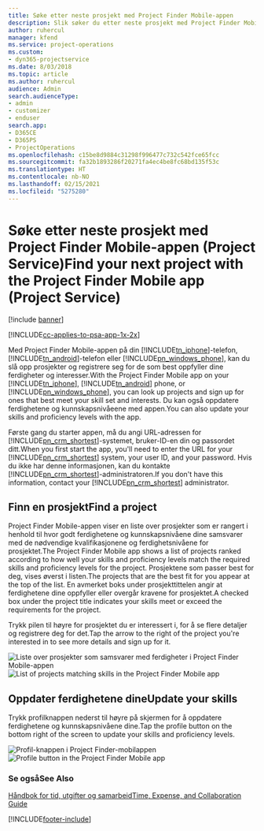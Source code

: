 ```yaml
---
title: Søke etter neste prosjekt med Project Finder Mobile-appen
description: Slik søker du etter neste prosjekt med Project Finder Mobile-appen for Project Service
author: ruhercul
manager: kfend
ms.service: project-operations
ms.custom:
- dyn365-projectservice
ms.date: 8/03/2018
ms.topic: article
ms.author: ruhercul
audience: Admin
search.audienceType:
- admin
- customizer
- enduser
search.app:
- D365CE
- D365PS
- ProjectOperations
ms.openlocfilehash: c15be8d9884c31298f996477c732c542fce65fcc
ms.sourcegitcommit: fa32b1893286f20271fa4ec4be8fc68bd135f53c
ms.translationtype: HT
ms.contentlocale: nb-NO
ms.lasthandoff: 02/15/2021
ms.locfileid: "5275280"
---
```

# <a name="find-your-next-project-with-the-project-finder-mobile-app-project-service"></a><span data-ttu-id="473ed-103">Søke etter neste prosjekt med Project Finder Mobile-appen (Project Service)</span><span class="sxs-lookup"><span data-stu-id="473ed-103">Find your next project with the Project Finder Mobile app (Project Service)</span></span>

[!include [banner](../includes/psa-now-project-operations.md)]

[!INCLUDE[cc-applies-to-psa-app-1x-2x](../includes/cc-applies-to-psa-app-1x-2x.md)]

<span data-ttu-id="473ed-104">Med Project Finder Mobile-appen på din [!INCLUDE[tn_iphone](../includes/tn-iphone.md)]-telefon, [!INCLUDE[tn_android](../includes/tn-android.md)]-telefon eller [!INCLUDE[pn_windows_phone](../includes/pn-windows-phone.md)], kan du slå opp prosjekter og registrere seg for de som best oppfyller dine ferdigheter og interesser.</span><span class="sxs-lookup"><span data-stu-id="473ed-104">With the Project Finder Mobile app on your [!INCLUDE[tn_iphone](../includes/tn-iphone.md)], [!INCLUDE[tn_android](../includes/tn-android.md)] phone, or [!INCLUDE[pn_windows_phone](../includes/pn-windows-phone.md)], you can look up projects and sign up for ones that best meet your skill set and interests.</span></span> <span data-ttu-id="473ed-105">Du kan også oppdatere ferdighetene og kunnskapsnivåeene med appen.</span><span class="sxs-lookup"><span data-stu-id="473ed-105">You can also update your skills and proficiency levels with the app.</span></span>  
  
 <span data-ttu-id="473ed-106">Første gang du starter appen, må du angi URL-adressen for [!INCLUDE[pn_crm_shortest](../includes/pn-crm-shortest.md)]-systemet, bruker-ID-en din og passordet ditt.</span><span class="sxs-lookup"><span data-stu-id="473ed-106">When you first start the app, you'll need to enter the URL for your [!INCLUDE[pn_crm_shortest](../includes/pn-crm-shortest.md)] system, your user ID, and your password.</span></span> <span data-ttu-id="473ed-107">Hvis du ikke har denne informasjonen, kan du kontakte [!INCLUDE[pn_crm_shortest](../includes/pn-crm-shortest.md)]-administratoren.</span><span class="sxs-lookup"><span data-stu-id="473ed-107">If you don't have this information,  contact your [!INCLUDE[pn_crm_shortest](../includes/pn-crm-shortest.md)] administrator.</span></span>  
  
## <a name="find-a-project"></a><span data-ttu-id="473ed-108">Finn en prosjekt</span><span class="sxs-lookup"><span data-stu-id="473ed-108">Find a project</span></span>  
 <span data-ttu-id="473ed-109">Project Finder Mobile-appen viser en liste over prosjekter som er rangert i henhold til hvor godt ferdighetene og kunnskapsnivåene dine samsvarer med de nødvendige kvalifikasjonene og ferdighetsnivåene for prosjektet.</span><span class="sxs-lookup"><span data-stu-id="473ed-109">The Project Finder Mobile app shows a list of projects ranked according to how well your skills and proficiency levels match the required skills and proficiency levels for the project.</span></span> <span data-ttu-id="473ed-110">Prosjektene som passer best for deg, vises øverst i listen.</span><span class="sxs-lookup"><span data-stu-id="473ed-110">The projects that are the best fit for you appear at the top of the list.</span></span> <span data-ttu-id="473ed-111">En avmerket boks under prosjekttittelen angir at ferdighetene dine oppfyller eller overgår kravene for prosjektet.</span><span class="sxs-lookup"><span data-stu-id="473ed-111">A checked box under the project title indicates your skills meet or exceed the requirements for the project.</span></span>  
  
 <span data-ttu-id="473ed-112">Trykk pilen til høyre for prosjektet du er interessert i, for å se flere detaljer og registrere deg for det.</span><span class="sxs-lookup"><span data-stu-id="473ed-112">Tap the arrow to the right of the project you're interested in to see more details and sign up for it.</span></span>  
  
 <span data-ttu-id="473ed-113">![Liste over prosjekter som samsvarer med ferdigheter i Project Finder Mobile-appen](../psa/media/project-service-project-finder-list.png "Liste over prosjekter som samsvarer med ferdigheter i Project Finder Mobile-appen")</span><span class="sxs-lookup"><span data-stu-id="473ed-113">![List of projects matching skills in the Project Finder Mobile app](../psa/media/project-service-project-finder-list.png "List of projects matching skills in the Project Finder Mobile app")</span></span>  
  
## <a name="update-your-skills"></a><span data-ttu-id="473ed-114">Oppdater ferdighetene dine</span><span class="sxs-lookup"><span data-stu-id="473ed-114">Update your skills</span></span>  
 <span data-ttu-id="473ed-115">Trykk profilknappen nederst til høyre på skjermen for å oppdatere ferdighetene og kunnskapsnivåene dine.</span><span class="sxs-lookup"><span data-stu-id="473ed-115">Tap the profile button on the bottom right of the screen to update your skills and proficiency levels.</span></span>  
  
 <span data-ttu-id="473ed-116">![Profil-knappen i Project Finder-mobilappen](../psa/media/project-service-project-finder-profile.png "Profil-knappen i Project Finder-mobilappen")</span><span class="sxs-lookup"><span data-stu-id="473ed-116">![Profile button in the Project Finder Mobile app](../psa/media/project-service-project-finder-profile.png "Profile button in the Project Finder Mobile app")</span></span>  
  
### <a name="see-also"></a><span data-ttu-id="473ed-117">Se også</span><span class="sxs-lookup"><span data-stu-id="473ed-117">See Also</span></span>  
 [<span data-ttu-id="473ed-118">Håndbok for tid, utgifter og samarbeid</span><span class="sxs-lookup"><span data-stu-id="473ed-118">Time, Expense, and Collaboration Guide</span></span>](../psa/time-expense-collaboration-guide.md)


[!INCLUDE[footer-include](../includes/footer-banner.md)]